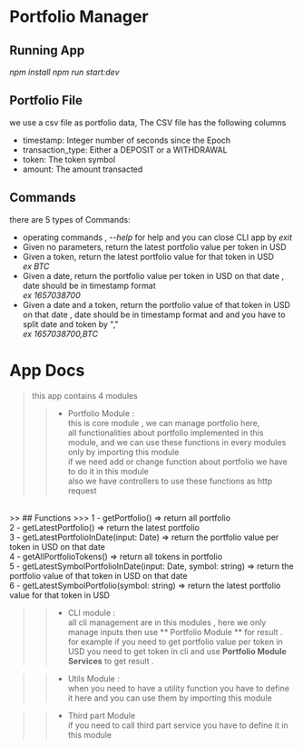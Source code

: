# Portfolio Manager
## Running App
 _npm install_
 _npm run start:dev_

## Portfolio File
we use a csv file as portfolio data, 
The CSV file has the following columns
 - timestamp: Integer number of seconds since the Epoch
 - transaction_type: Either a DEPOSIT or a WITHDRAWAL
 - token: The token symbol
 - amount: The amount transacted

## Commands
there are 5 types of Commands:
 - operating commands , _--help_ for help and you can close CLI app by _exit_ 
 - Given no parameters, return the latest portfolio value per token in USD 
- Given a token, return the latest portfolio value for that token in USD <br/> 
 _ex BTC_
- Given a date, return the portfolio value per token in USD on that date , date should be in timestamp format <br/>  _ex 1657038700_
- Given a date and a token, return the portfolio value of that token in USD on that date , date should be in timestamp format and and you have to split date and token by ","<br/>  _ex 1657038700,BTC_

# App Docs
>this app contains 4 modules
>> - Portfolio Module : <br/>
this is core module , we can manage portfolio here, <br/>
all functionalities about portfolio implemented in this module, and we can use these functions in every modules only by importing this module <br/>
if we need add or change function about portfolio we have to do it in this module<br/>
also we have controllers to use these functions as http request
<br/>
>> ## Functions 
>>> 1 - getPortfolio() => return all portfolio<br/>
2 - getLatestPortfolio() => return the latest portfolio <br/>
3 - getLatestPortfolioInDate(input: Date) => return the portfolio value per token in USD on that date <br/>
4 - getAllPortfolioTokens() => return all tokens in portfolio <br/>
5 - getLatestSymbolPortfolioInDate(input: Date, symbol: string) => return the portfolio value of that token in USD on that date <br/>
6 - getLatestSymbolPortfolio(symbol: string) => return the latest portfolio value for that token in USD <br/>

>> - CLI module : <br/>
all cli management are in this modules , here we only manage inputs then use ** Portfolio Module ** for result .<br/>
for example if you need to get portfolio value per token in USD you need to get token in cli and use **Portfolio Module Services** to get result . 

>> - Utils Module : <br/>
when you need to have a utility function you have to define it here and you can use them by importing this module 

>> - Third part Module <br/>
if you need to call third part service you have to define it in this module






